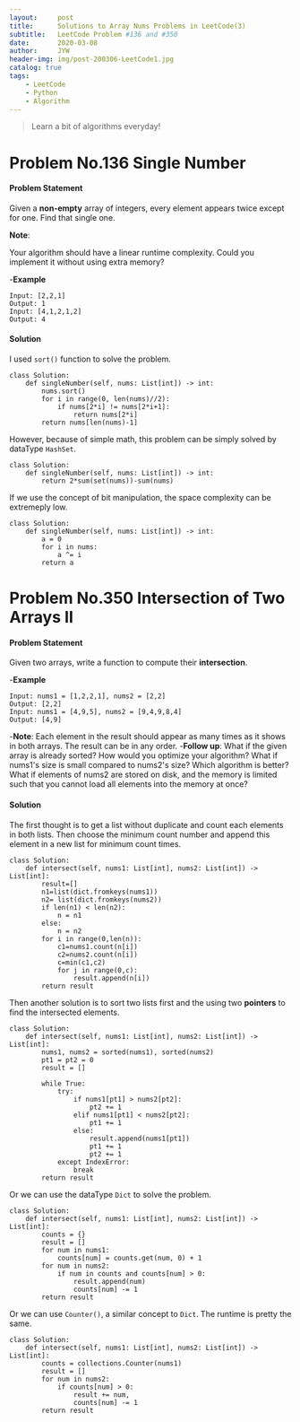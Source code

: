 ```yaml
---
layout:     post
title:      Solutions to Array Nums Problems in LeetCode(3)
subtitle:   LeetCode Problem #136 and #350
date:       2020-03-08
author:     JYW
header-img: img/post-200306-LeetCode1.jpg
catalog: true
tags:
    - LeetCode
    - Python
    - Algorithm
---
```


>Learn a bit of algorithms everyday!

# Problem No.136 Single Number

#### Problem Statement

Given a **non-empty** array of integers, every element appears twice except for one. Find that single one.

**Note**:

Your algorithm should have a linear runtime complexity. Could you implement it without using extra memory?

-**Example**
```
Input: [2,2,1]
Output: 1
Input: [4,1,2,1,2]
Output: 4
```

#### Solution

I used `sort()` function to solve the problem.
```
class Solution:
    def singleNumber(self, nums: List[int]) -> int:
        nums.sort()
        for i in range(0, len(nums)//2):
            if nums[2*i] != nums[2*i+1]:
                return nums[2*i]
        return nums[len(nums)-1]
``` 
However, because of simple math, this problem can be simply solved by dataType `HashSet`.
```
class Solution:
    def singleNumber(self, nums: List[int]) -> int:
        return 2*sum(set(nums))-sum(nums)
```
If we use the concept of bit manipulation, the space complexity can be extremeply low.
```
class Solution:
    def singleNumber(self, nums: List[int]) -> int:
        a = 0
        for i in nums:
            a ^= i
        return a
```

# Problem No.350 Intersection of Two Arrays II

#### Problem Statement

Given two arrays, write a function to compute their **intersection**.

-**Example**
```
Input: nums1 = [1,2,2,1], nums2 = [2,2]
Output: [2,2]
Input: nums1 = [4,9,5], nums2 = [9,4,9,8,4]
Output: [4,9]
```
-**Note**:
Each element in the result should appear as many times as it shows in both arrays.
The result can be in any order.
-**Follow up**:
What if the given array is already sorted? How would you optimize your algorithm?
What if nums1's size is small compared to nums2's size? Which algorithm is better?
What if elements of nums2 are stored on disk, and the memory is limited such that you cannot load all elements into the memory at once?

#### Solution

The first thought is to get a list without duplicate and count each elements in both lists. Then choose the minimum count number and append this element in a new list for minimum count times.
```
class Solution:
    def intersect(self, nums1: List[int], nums2: List[int]) -> List[int]:
        result=[]
        n1=list(dict.fromkeys(nums1))
        n2= list(dict.fromkeys(nums2))
        if len(n1) < len(n2):
            n = n1
        else:
            n = n2
        for i in range(0,len(n)):
            c1=nums1.count(n[i])
            c2=nums2.count(n[i])
            c=min(c1,c2)
            for j in range(0,c):
                result.append(n[i])
        return result
``` 
Then another solution is to sort two lists first and the using two **pointers** to find the intersected elements.
```
class Solution:
    def intersect(self, nums1: List[int], nums2: List[int]) -> List[int]:
        nums1, nums2 = sorted(nums1), sorted(nums2)
        pt1 = pt2 = 0
        result = []

        while True:
            try:
                if nums1[pt1] > nums2[pt2]:
                    pt2 += 1
                elif nums1[pt1] < nums2[pt2]:
                    pt1 += 1
                else:
                    result.append(nums1[pt1])
                    pt1 += 1
                    pt2 += 1
            except IndexError:
                break
        return result
```
Or we can use the dataType `Dict` to solve the problem.
```
class Solution:
    def intersect(self, nums1: List[int], nums2: List[int]) -> List[int]:
        counts = {}
        result = []
        for num in nums1:
            counts[num] = counts.get(num, 0) + 1
        for num in nums2:
            if num in counts and counts[num] > 0:
                result.append(num)
                counts[num] -= 1
        return result
```
Or we can use `Counter()`, a similar concept to `Dict`. The runtime is pretty the same.
```
class Solution:
    def intersect(self, nums1: List[int], nums2: List[int]) -> List[int]:
        counts = collections.Counter(nums1)
        result = []
        for num in nums2:
            if counts[num] > 0:
                result += num,
                counts[num] -= 1
        return result
```